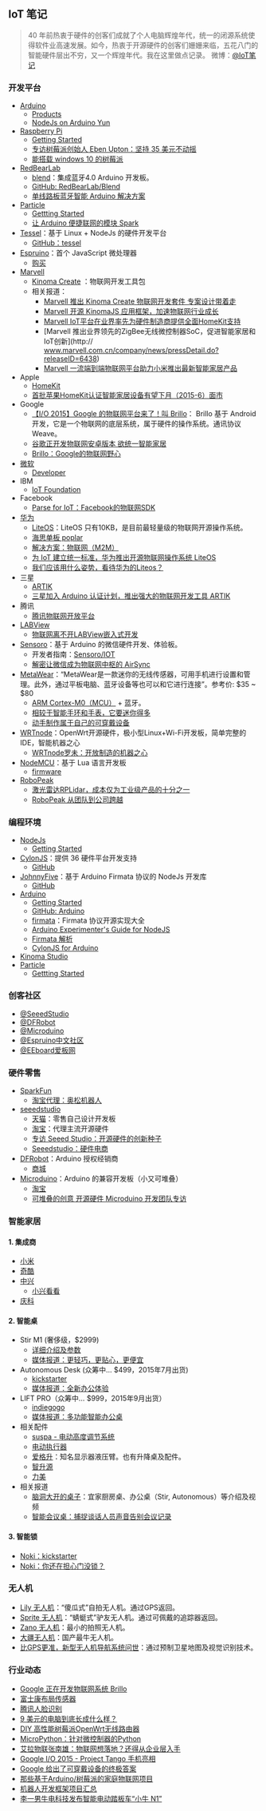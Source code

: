 ## IoT 笔记
> 40 年前热衷于硬件的创客们成就了个人电脑辉煌年代，统一的闭源系统使得软件业高速发展。如今，热衷于开源硬件的创客们姗姗来临，五花八门的智能硬件层出不穷，又一个辉煌年代。我在这里做点记录。
微博：[@IoT笔记](http://weibo.com/u/5592401903)

### 开发平台
* [Arduino](http://www.arduino.cc/)
	* [Products](http://www.arduino.cc/en/Main/Products)
	* [NodeJs on Arduino Yun](http://www.appsaloon.be/blog/node-js-arduino-yun/)
* [Raspberry Pi](https://www.raspberrypi.org/)
	* [Getting Started](https://www.raspberrypi.org/resources/learn/)
	* [专访树莓派创始人 Eben Upton：坚持 35 美元不动摇](http://www.ifanr.com/442783)
	* [能搭载 windows 10 的树莓派](http://www.ifanr.com/489504) 
* [RedBearLab](http://redbearlab.com/)
	* [blend](http://redbearlab.com/blendmicro/)：集成蓝牙4.0 Arduino 开发板。 
	* [GitHub: RedBearLab/Blend](https://github.com/RedBearLab/Blend)
	* [单线路板蓝牙智能 Arduino 解决方案](http://www.eepw.com.cn/article/247864.htm)
* [Particle](https://www.particle.io/) 
	* [Gettting Started](http://docs.particle.io/photon/start/)
	* [让 Arduino 便捷联网的模块 Spark](http://cn.technode.com/post/2013-09-26/haxlr8r-spark/)
* [Tessel](https://tessel.io/)：基于 Linux + NodeJs 的硬件开发平台
	* [GitHub：tessel](https://github.com/tessel/project) 
* [Espruino](http://www.espruino.com/)：首个 JavaScript 微处理器
	* [购买](http://item.taobao.com/item.htm?spm=a230r.1.14.1.YSdV7Y&id=43421292301&ns=1&abbucket=3#detail)
* [Marvell](http://www.marvell.com.cn/)
	* [Kinoma Create](http://kinoma.com/create/about/) ：物联网开发工具包
	* 相关报道：
		* [
Marvell 推出 Kinoma Create 物联网开发套件 专案设计带着走](http://technews.cn/2014/10/29/marvell-kinoma-create/) 
		* [Marvell 开源 KinomaJS 应用框架，加速物联网行业成长](http://www.marvell.com.cn/company/news/pressDetail.do?releaseID=6223) 
		* [Marvell IoT平台在业界率先为硬件制造商提供全面HomeKit支持](http://www.marvell.com.cn/company/news/pressDetail.do?releaseID=6296) 
		* [Marvell 推出业界领先的ZigBee无线微控制器SoC，促进智能家居和IoT创新](http://	www.marvell.com.cn/company/news/pressDetail.do?releaseID=6438)
		* [Marvell 一流端到端物联网平台助力小米推出最新智能家居产品](http://www.marvell.com.cn/company/news/pressDetail.do?releaseID=6224)
* Apple
	* [HomeKit](https://developer.apple.com/homekit/) 
	* [首批苹果HomeKit认证智能家居设备有望下月（2015-6）面市](http://www.forbeschina.com/review/201505/0042736.shtml)
* Google
	* [【I/O 2015】Google 的物联网平台来了！叫 Brillo](http://www.ifanr.com/news/526455)：
Brillo 基于 Android 开发，它是一个物联网的底层系统，属于硬件的操作系统。通讯协议 Weave。 
	* [谷歌正开发物联网安卓版本 欲统一智能家居](http://tech.qq.com/a/20150522/009319.htm)
	* [Brillo：Google的物联网野心](http://jandan.net/2015/05/27/hello-brillo.html)
* [微软](https://www.microsoft.com/windowsembedded/zh-cn/internet-of-things.aspx)
	* [Developer](https://dev.windows.com/en-US/iot) 
* IBM
	* [IoT Foundation](https://developer.ibm.com/iotfoundation/) 
* Facebook
  * [Parse for IoT：Facebook的物联网SDK](http://www.infoq.com/cn/news/2015/03/parse-for-iot-facebook-sdk)
* [华为](http://www.oiotc.cc/)
	* [LiteOS](http://www.oiotc.cc/index.php?m=project&a=kernel)：LiteOS 只有10KB，是目前最轻量级的物联网开源操作系统。
	* [海思单板 poplar](http://forum.oiotc.cc/forum.php?mod=viewthread&tid=110)
	* [解决方案：物联网（M2M）](http://www.huawei.com/cn/solutions/arpu-up/hw-083596-------------------------m2m.htm#.VWp8SJOUdd8)
	* [
为 IoT 建立统一标准，华为推出开源物联网操作系统 LiteOS](http://technews.cn/2015/05/30/huawei-iot-liteo/)
	* [我们应该用什么姿势，看待华为的Liteos？](http://www.leiphone.com/news/201505/qYBPMOnaYyntp5KR.html) 
* 三星
	* [ARTIK](https://www.artik.io)	
	* [三星加入 Arduino 认证计划，推出强大的物联网开发工具 ARTIK](http://oszine.com/samsung-arduino-artikboard/)
* 腾讯
	* [腾讯物联网开放平台](http://iot.open.qq.com/)
* [LABView](http://www.ni.com/labview/zhs/)
	* [物联网离不开LABView嵌入式开发](http://home.eeworld.com.cn/my/space-uid-431262-blogid-74658.html) 
* [Sensoro](http://www.sensoro.com/zh/iot)：基于 Arduino 的微信硬件开发、体验板。
  * 开发者指南：[Sensoro/IOT](https://github.com/Sensoro/IOT)
  * [解密让微信成为物联网中枢的 AirSync](http://www.ifanr.com/524162)
* [MetaWear](https://mbientlab.com/metawear/)：“MetaWear是一款迷你的无线传感器，可用手机进行设置和管理。此外，通过平板电脑、蓝牙设备等也可以和它进行连接”。参考价: $35 ~ $80
  * [ARM Cortex-M0（MCU）](http://www.arm.com/zh/products/processors/cortex-m/cortex-m0.php) + 蓝牙。
  * [相较于智能手环和手表，它要迷你得多](http://mt.sohu.com/20150522/n413532308.shtml)
  * [动手制作属于自己的可穿戴设备](http://www.cnbeta.com/articles/291331.htm)
* [WRTnode](http://cn.wrtnode.com/w/)：OpenWrt开源硬件，极小型Linux+Wi-Fi开发板，简单完整的IDE，智能机器之心
	* [WRTnode罗未：开放制造的机器之心](http://www.leiphone.com/news/201406/wrtnode-machine-openhardware.html)
* [NodeMCU](http://www.nodemcu.com/index_cn.html)：基于 Lua 语言开发板
	* [firmware](https://github.com/nodemcu/nodemcu-firmware)
* [RoboPeak](http://www.robopeak.com/)
	* [激光雷达RPLidar，成本仅为工业级产品的十分之一](http://36kr.com/p/211924.html)
	* [RoboPeak 从团队到公司跨越](http://www.ifanr.com/295248)

### 编程环境
* [NodeJs](http://nodejs.org)
	* [Getting Started](https://cnodejs.org/getstart) 
* [CylonJS](http://cylonjs.com)：提供 36 硬件平台开发支持 
	* [GitHub](https://github.com/hybridgroup/cylon/)
* [JohnnyFive](http://johnny-five.io/)：基于 Arduino Firmata 协议的 NodeJs 开发库
	* [GitHub](https://github.com/rwaldron/johnny-five) 
* [Arduino](http://www.arduino.cc/en/Main/Software)
	* [Getting Started](http://www.arduino.cc/en/Guide/HomePage)
	* [GitHub: Arduino](https://github.com/arduino/Arduino)
	* [firmata](https://github.com/firmata/arduino)：Firmata 协议开源实现大全
	* [Arduino Experimenter's Guide for NodeJS](http://node-ardx.org/)
	* [Firmata 解析](http://blog.csdn.net/changesway/article/details/5503099) 
	* [CylonJS for Arduino](http://cylonjs.com/documentation/platforms/arduino/)
* [Kinoma Studio](http://kinoma.com/studio/)
* [Particle](https://www.particle.io/dev)
	* [Gettting Started](http://docs.particle.io/photon/start/)

### 创客社区
* [@SeeedStudio](http://weibo.com/seeedstudio)
* [@DFRobot](http://weibo.com/dfrobot)
* [@Microduino](http://weibo.com/microduino)
* [@Espruino中文社区](http://weibo.com/p/1006065034520011)
* [@EEboard爱板网](http://weibo.com/eeboard)

### 硬件零售
* [SparkFun](https://www.sparkfun.com/)
	* [淘宝代理：奥松机器人](http://robotbase.taobao.com/)
* [seeedstudio](http://www.seeedstudio.com/)
	* [天猫](http://xidikaiyuanshuma.tmall.com/)：零售自己设计开发板
	* [淘宝](http://seeed-studio.taobao.com/)：代理主流开源硬件
	* [专访 Seeed Studio：开源硬件的创新种子](http://www.ifanr.com/136507)
	* [Seeedstudio：硬件电商](http://www.bundpic.com/2013/07/22790.shtml)
* [DFRobot](http://www.dfrobot.com.cn)：Arduino 授权经销商
	* [商城](http://www.dfrobot.com.cn/index.php)
* [Microduino](https://www.microduino.cc/)：Arduino 的兼容开发板（小又可堆叠）
	* [淘宝](http://microduino.taobao.com/index.htm)
	* [可堆叠的创意 开源硬件 Microduino 开发团队专访](http://www.csdn.net/article/1970-01-01/2816170)

### 智能家居
#### 1. 集成商
* [小米](http://home.mi.com/)
* [奇酷](http://www.qikoo.com/)
* [中兴](http://www.ztehome.com.cn/)
	* [小兴看看](http://www.ztehome.com.cn/index.php/home/14-camera/20-xiaoxinkankan)
* [庆科](http://www.mxchip.com/)


#### 2. 智能桌
* Stir M1 (奢侈级，$2999)
  * [详细介绍及参数](http://www.stirworks.com/stir-kinetic-desk-m1/)
  * [媒体报道：更轻巧，更贴心，更便宜](http://www.7huoxing.com/?p=7709)
* Autonomous Desk (众筹中… $499，2015年7月出货)
    * [kickstarter](https://www.kickstarter.com/projects/403524037/autonomous-desk-the-smartest-office-desk-yet-power)
    * [媒体报道：全新办公体验](http://digi.163.com/15/0521/16/AQ5F6AHH001668B4.html)
* LIFT PRO（众筹中… $999，2015年9月出货）
  * [indiegogo](https://www.indiegogo.com/projects/lift-pro-quite-possibly-the-best-electric-desk)
  * [媒体报道：多功能智能办公桌](http://www.hitnology.com/video-377.html)  
* 相关配件
  * [suspa - 电动高度调节系统](http://www.suspa.com/index.php?id=4144)
  * [电动执行器](http://www.jimi-tech.com/9/page1/)
  * [爱格升](http://ergotron.com)：知名显示器液压臂。也有升降桌及配件。
  * [智升源](http://zsn.tmall.com/)
  * [力美](http://www.leemc.cn/)
* 相关报道
  * [脑洞大开的桌子](http://www.ifanr.com/520408)：宜家厨房桌、办公桌（Stir, Autonomous）等介绍及视频
  * [智能会议桌：捕捉谈话人员声音告别会议记录]( http://tech.sina.com.cn/q/tech/2015-05-14/doc-icpkqeaz4162345.shtml)

#### 3. 智能锁
  * [Noki：kickstarter](https://www.kickstarter.com/projects/1227497591/noki-the-smart-doorlock-for-europe)
  * [Noki：你还在担心门没锁？](http://www.leiphone.com/news/201505/VjV2wiuDFrGJxcIe.html)


### 无人机
* [Lily 无人机](http://36kr.com/p/532831.html)：“傻瓜式”自拍无人机。通过GPS返回。
* [Sprite 无人机](http://www.ifanr.com/524707)：“蜻蜓式”驴友无人机。通过可佩戴的追踪器返回。
* [Zano 无人机](http://www.ifanr.com/472892)：最小的拍照无人机。
* [大疆无人机](http://www.dji.com/cn)：国产最牛无人机。
* [比GPS更准，新型无人机导航系统问世](http://www.leiphone.com/news/201505/fJxLEvFRqAGarWsV.html)：通过预制卫星地图及视觉识别技术。
 
### 行业动态
* [Google 正在开发物联网系统 Brillo](http://www.ifanr.com/523481)
* [富士康布局传感器](http://36kr.com/p/533169.html)
* [腾讯人脸识别](http://www.leiphone.com/news/201505/ViZ5mGak3mjd28v2.html)
* [9 美元的电脑到底长成什么样？](http://www.ifanr.com/519571)
* [DIY 高性能树莓派OpenWrt无线路由器](http://www.shuyz.com/install-openwrt-on-raspberry-as-a-wireless-router.html)
* [MicroPython：针对微控制器的Python](http://www.iteye.com/news/30549)
* [艾拉物联张南雄：物联网想落地？还得从企业层入手](http://www.pingwest.com/ayla-networks-iot-enterprise/)
* [Google I/O 2015 - Project Tango 手机亮相](http://www.ifanr.com/527040)
* [Google 给出了可穿戴设备的终极答案](http://www.ifanr.com/527206)
* [那些基于Arduino/树莓派的家庭物联网项目](http://www.leiphone.com/news/201406/arduino-raspberrypi-connected-home.html)
* [机器人开发框架项目汇总](http://www.csdn.net/article/2014-04-29/2819556-5-open-source-reboot-framework-summary)
* [李一男牛电科技发布智能电动踏板车“小牛 N1”](http://techcrunch.cn/2015/06/01/xiaoniu-n1/?ncid=rss)
